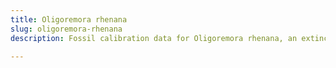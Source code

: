 ```yaml
---
title: Oligoremora rhenana
slug: oligoremora-rhenana
description: Fossil calibration data for Oligoremora rhenana, an extinct species of fish. Includes taxonomy authority and locality references, and cross-references to living taxa.

---
```

